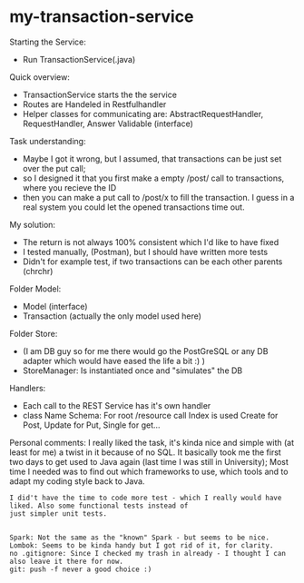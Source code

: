 # my-transaction-service

Starting the Service:
  - Run TransactionService(.java)

Quick overview:
- TransactionService starts the the service
- Routes are Handeled in Restfulhandler
- Helper classes for communicating are: AbstractRequestHandler, RequestHandler, Answer Validable (interface)

Task understanding:
- Maybe I got it wrong, but I assumed, that transactions can be just set over the put call;
- so I designed it that you first make a empty /post/ call to transactions, where you recieve the ID
- then you can make a put call to /post/x to fill the transaction. I guess in a real system you could let the opened
transactions time out.

My solution:
- The return is not always 100% consistent which I'd like to have fixed
- I tested manually, (Postman), but I should have written more tests
- Didn't for example test, if two transactions can be each other parents (chrchr)

Folder Model:
- Model (interface)
- Transaction (actually the only model used here)

Folder Store:
- (I am DB guy so for me there would go the PostGreSQL or any DB adapter which would have eased the life a bit :) )
- StoreManager: Is instantiated once and "simulates" the DB

Handlers:
- Each call to the REST Service has it's own handler
- class Name Schema:
    For root /resource call Index is used
    Create for Post, Update for Put, Single for get...

Personal comments:
    I really liked the task, it's kinda nice and simple with (at least for me) a twist in it because of no SQL.
    It basically took me the first two days to get used to Java again (last time I was still in University);
    Most time I needed was to find out which frameworks to use, which tools and to adapt my coding style back to Java.

    I did't have the time to code more test - which I really would have liked. Also some functional tests instead of
    just simpler unit tests.


    Spark: Not the same as the "known" Spark - but seems to be nice.
    Lombok: Seems to be kinda handy but I got rid of it, for clarity.
    no .gitignore: Since I checked my trash in already - I thought I can also leave it there for now.
    git: push -f never a good choice :)